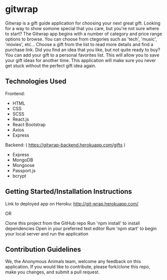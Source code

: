 # gitwrap

Gitwrap is a gift guide application for choosing your next great gift. Looking for a way to show somone special that you care, but you're not sure where to start? The Gitwrap app begins with a number of category and price range options to browse. You can choose from ctegories such as 'tech', 'music', 'movies', etc... Choose a gift from the list to read more details and find a purchase link. Did you find an idea that you like, but not quite ready to buy? You can add your gift to a personal favorites list. This will allow you to save your gift ideas for another time. This application will make sure you never get stuck without the perfect gift idea again.

## Technologies Used

Frontend:

- HTML
- CSS
- SCSS
- React.js
- React Bootstrap
- Axios
- Express

Backend:
( https://gitwrap-backend.herokuapp.com/gifts )

- Express
- MongoDB
- Mongoose
- Passport.js
- bcrypt

## Getting Started/Installation Instructions

Link to deployed app on Heroku: http://git-wrap.herokuapp.com/

OR

Clone this project from the GitHub repo
Run 'npm install' to install dependencies
Open in your preferred text editor
Rum 'npm start' to begin your local server and run the application

## Contribution Guidelines

We, the Anonymous Animals team, welcome any feedback on this application. If you would like to contribute, please fork/clone this repo, make you changes, and submit a pull request.
